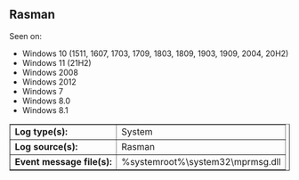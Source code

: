 ## Rasman

Seen on:
* Windows 10 (1511, 1607, 1703, 1709, 1803, 1809, 1903, 1909, 2004, 20H2)
* Windows 11 (21H2)
* Windows 2008
* Windows 2012
* Windows 7
* Windows 8.0
* Windows 8.1

<table border="1" class="docutils">
  <tbody>
    <tr>
      <td><b>Log type(s):</b></td>
      <td>System</td>
    </tr>
    <tr>
      <td><b>Log source(s):</b></td>
      <td>Rasman</td>
    </tr>
    <tr>
      <td><b>Event message file(s):</b></td>
      <td>%systemroot%\system32\mprmsg.dll</td>
    </tr>
  </tbody>
</table>

&nbsp;

